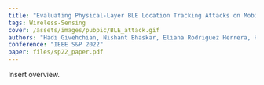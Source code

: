 ```yaml
---
title: "Evaluating Physical-Layer BLE Location Tracking Attacks on Mobile Devices"
tags: Wireless-Sensing
cover: /assets/images/pubpic/BLE_attack.gif
authors: "Hadi Givehchian, Nishant Bhaskar, Eliana Rodriguez Herrera, Héctor Rodrigo López Soto, Christian Dameff, Dinesh Bharadia, Aaron Schulman "
conference: "IEEE S&P 2022"
paper: files/sp22_paper.pdf
---
```


Insert overview.